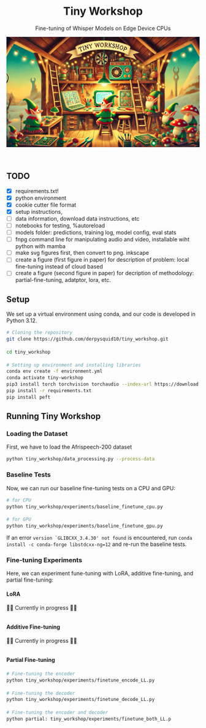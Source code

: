 <div align="center">
  
# Tiny Workshop
Fine-tuning of Whisper Models on Edge Device CPUs
</div>
<p align="center">
   <img src="figures/tiny_workshop_banner.jpg" width="800" title="hover text">

</p>
<br />


## TODO
- [x] requirements.txt!
- [x] python environment 
- [x] cookie cutter file format
- [x] setup instructions, 
- [ ] data information, download data instructions, etc
- [ ] notebooks for testing, %autoreload
- [ ] models folder: predictions, training log, model config, eval stats
- [ ] fnpg command line for manipulating audio and video, installable wiht python with mamba
- [ ] make svg figures first, then convert to png. inkscape
- [ ] create a figure (first figure in paper) for description of problem: local fine-tuning instead of cloud based
- [ ] create a figure (second figure in paper) for decription of methodology: partial-fine-tuning, adatptor, lora, etc.

## Setup
We set up a virtual environment using conda, and our code is developed in Python 3.12.

```bash
# Cloning the repository
git clone https://github.com/derpysquid10/tiny_workshop.git

cd tiny_workshop

# Setting up environment and installing libraries
conda env create -f environment.yml
conda activate tiny-workshop
pip3 install torch torchvision torchaudio --index-url https://download.pytorch.org/whl/cpu  # We want the CPU version of pytorch
pip install -r requirements.txt
pip install peft
```

## Running Tiny Workshop

### Loading the Dataset
First, we have to load the Afrispeech-200 dataset
```bash
python tiny_workshop/data_processing.py --process-data
```

### Baseline Tests
Now, we can run our baseline fine-tuning tests on a CPU and GPU:
```bash
# for CPU
python tiny_workshop/experiments/baseline_finetune_cpu.py 

# for GPU
python tiny_workshop/experiments/baseline_finetune_gpu.py
```

If an error ```version `GLIBCXX_3.4.30' not found``` is encountered, run ```conda install -c conda-forge libstdcxx-ng=12``` and re-run the baseline tests.



### Fine-tuning Experiments
Here, we can experiment fune-tuning with LoRA, additive fine-tuning, and partial fine-tuning:

#### LoRA
:construction::construction: Currently in progress :construction::construction:
```bash
```

#### Additive Fine-tuning
:construction::construction: Currently in progress :construction::construction:
```bash
```

#### Partial Fine-tuning
```bash
# Fine-tuning the encoder
python tiny_workshop/experiments/finetune_encode_LL.py

# Fine-tuning the decoder
python tiny_workshop/experiments/finetune_decode_LL.py

# Fine-tuning the encoder and decoder
python partial: tiny_workshop/experiments/finetune_both_LL.p
```


